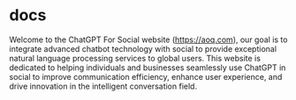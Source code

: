 # docs

Welcome to the ChatGPT For Social website (https://aoq.com), our goal is to integrate advanced chatbot technology with social to provide exceptional natural language processing services to global users. This website is dedicated to helping individuals and businesses seamlessly use ChatGPT in social to improve communication efficiency, enhance user experience, and drive innovation in the intelligent conversation field.
